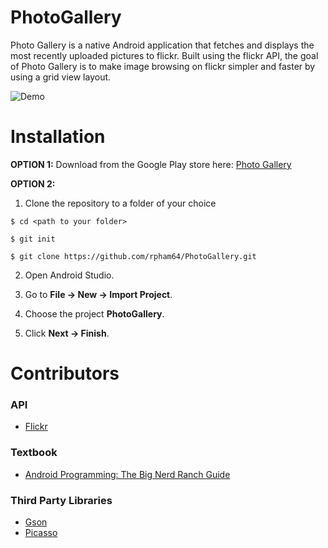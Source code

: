 # PhotoGallery

Photo Gallery is a native Android application that fetches and displays the most recently uploaded pictures to flickr. 
Built using the flickr API, the goal of Photo Gallery is to make image browsing on flickr simpler and faster by using a grid view layout.

![Demo](http://i.imgur.com/Jgq2dzO.gif)

# Installation

**OPTION 1:** Download from the Google Play store here: [Photo Gallery](https://play.google.com/store/apps/details?id=com.rpham64.android.photogallery&hl=en)

**OPTION 2:** 

1. Clone the repository to a folder of your choice

  ` $ cd <path to your folder> `
  
  ` $ git init `
  
  ` $ git clone https://github.com/rpham64/PhotoGallery.git `

2. Open Android Studio.

3. Go to **File -> New -> Import Project**.

4. Choose the project **PhotoGallery**.

5. Click **Next -> Finish**.

# Contributors

### API

  * [Flickr](https://www.flickr.com/services/api/)

### Textbook

  * [Android Programming: The Big Nerd Ranch Guide](https://www.bignerdranch.com/we-write/android-programming/)

### Third Party Libraries

  * [Gson](https://github.com/google/gson)
  * [Picasso](https://github.com/square/picasso)
